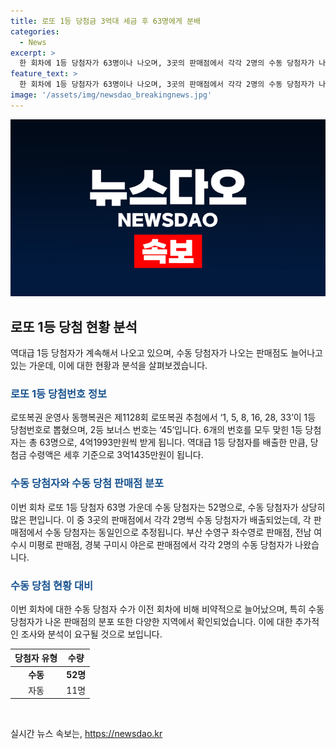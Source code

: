 ```yaml
---
title: 로또 1등 당첨금 3억대 세금 후 63명에게 분배
categories:
  - News
excerpt: >
  한 회차에 1등 당첨자가 63명이나 나오며, 3곳의 판매점에서 각각 2명의 수동 당첨자가 나왔다. 이로 인해 통상의 1등 당첨금에 못 미치는 상황이 발생했다. 지난 회차에 비해 당첨금이 크게 줄었고, 수령액은 3억원대로 세금을 제하면 3억1435만원이 된다. 이에 대한 다양한 반응이 나오고 있다.
feature_text: >
  한 회차에 1등 당첨자가 63명이나 나오며, 3곳의 판매점에서 각각 2명의 수동 당첨자가 나왔다. 이로 인해 통상의 1등 당첨금에 못 미치는 상황이 발생했다. 지난 회차에 비해 당첨금이 크게 줄었고, 수령액은 3억원대로 세금을 제하면 3억1435만원이 된다. 이에 대한 다양한 반응이 나오고 있다.
image: '/assets/img/newsdao_breakingnews.jpg'
---
```


<p><img src="/assets/img/newsdao_breakingnews.jpg" alt="ranknews 속보" /></p>

<h2 data-ke-size="size26">로또 1등 당첨 현황 분석</h2>

<p data-ke-size="size16">역대급 1등 당첨자가 계속해서 나오고 있으며, 수동 당첨자가 나오는 판매점도 늘어나고 있는 가운데, 이에 대한 현황과 분석을 살펴보겠습니다.</p>

<h3><b><span style="color: #1a5490;">로또 1등 당첨번호 정보</span></b></h3>

<p data-ke-size="size16">로또복권 운영사 동행복권은 제1128회 로또복권 추첨에서 ‘1, 5, 8, 16, 28, 33’이 1등 당첨번호로 뽑혔으며, 2등 보너스 번호는 ‘45’입니다. 6개의 번호를 모두 맞힌 1등 당첨자는 총 63명으로, 4억1993만원씩 받게 됩니다. 역대급 1등 당첨자를 배출한 만큼, 당첨금 수령액은 세후 기준으로 3억1435만원이 됩니다.</p>

<h3><b><span style="color: #1a5490;">수동 당첨자와 수동 당첨 판매점 분포</span></b></h3>

<p data-ke-size="size16">이번 회차 로또 1등 당첨자 63명 가운데 수동 당첨자는 52명으로, 수동 당첨자가 상당히 많은 편입니다. 이 중 3곳의 판매점에서 각각 2명씩 수동 당첨자가 배출되었는데, 각 판매점에서 수동 당첨자는 동일인으로 추정됩니다. 부산 수영구 좌수영로 판매점, 전남 여수시 미평로 판매점, 경북 구미시 야은로 판매점에서 각각 2명의 수동 당첨자가 나왔습니다.</p>

<h3><b><span style="color: #1a5490;">수동 당첨 현황 대비</span></b></h3>

<p data-ke-size="size16">이번 회차에 대한 수동 당첨자 수가 이전 회차에 비해 비약적으로 늘어났으며, 특히 수동 당첨자가 나온 판매점의 분포 또한 다양한 지역에서 확인되었습니다. 이에 대한 추가적인 조사와 분석이 요구될 것으로 보입니다.</p>

<table>
    <thead>
        <tr>
            <th>당첨자 유형</th>
            <th>수량</th>
        </tr>
    </thead>
    <tbody>
        <tr>
            <td style="text-align: center; height: 17px;"><b>수동</b></td>
            <td style="text-align: center; height: 17px;"><b>52명</b></td>
        </tr>
        <tr>
            <td style="text-align: center; height: 17px;">자동</td>
            <td style="text-align: center; height: 17px;">11명</td>
        </tr>
    </tbody>
</table>

<p data-ke-size="size16">&nbsp;</p>
실시간 뉴스 속보는, <a href="https://newsdao.kr" rel="dofollow">https://newsdao.kr</a>



